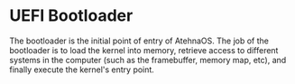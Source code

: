 # UEFI Bootloader

The bootloader is the initial point of entry of AtehnaOS. The job of the
bootloader is to load the kernel into memory, retrieve access to different
systems in the computer (such as the framebuffer, memory map, etc), and finally
execute the kernel's entry point.
